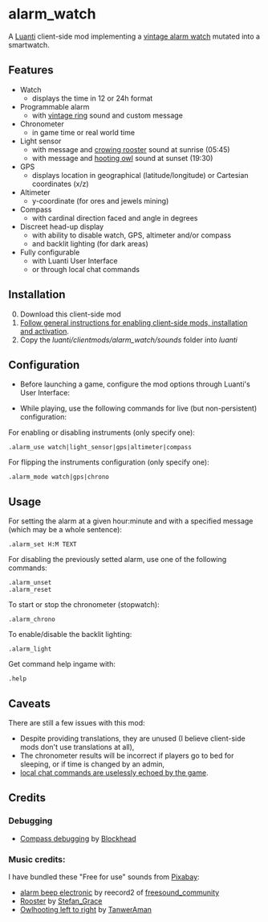 # alarm_watch
A [Luanti](https://www.luanti.org/) client-side mod implementing a [vintage alarm watch](https://www.casio.com/fr/watches/casio/product.F-91W-1/) mutated into a smartwatch.

## Features
* Watch
  * displays the time in 12 or 24h format
* Programmable alarm
  * with [vintage ring](https://pixabay.com/sound-effects/alarm-beep-electronic-91914/) sound and custom message
* Chronometer
  * in game time or real world time
* Light sensor
  * with message and [crowing rooster](https://pixabay.com/sound-effects/rooster-233738/) sound at sunrise (05:45)
  * with message and [hooting owl](https://pixabay.com/sound-effects/owl-hooting-left-to-right-stereo-240676/) sound at sunset (19:30)
* GPS
  * displays location in geographical (latitude/longitude) or Cartesian coordinates (x/z)
* Altimeter
  * y-coordinate (for ores and jewels mining) 
* Compass
  * with cardinal direction faced and angle in degrees
* Discreet head-up display
  * with ability to disable watch, GPS, altimeter and/or compass
  * and backlit lighting (for dark areas)
* Fully configurable
  * with Luanti User Interface
  * or through local chat commands   

## Installation
0. Download this client-side mod
1. [Follow general instructions for enabling client-side mods, installation and activation](https://wiki.minetest.net/Installing_Client-Side_Mods).
2. Copy the *luanti/clientmods/alarm_watch/sounds* folder into *luanti*

## Configuration
* Before launching a game, configure the mod options through Luanti's User Interface:

* While playing, use the following commands for live (but non-persistent) configuration:

For enabling or disabling instruments (only specify one):
```
.alarm_use watch|light_sensor|gps|altimeter|compass
```

For flipping the instruments configuration (only specify one):
```
.alarm_mode watch|gps|chrono
```

## Usage
For setting the alarm at a given hour:minute and with a specified message (which may be a whole sentence):
```
.alarm_set H:M TEXT
```

For disabling the previously setted alarm, use one of the following commands:
```
.alarm_unset
.alarm_reset
```

To start or stop the chronometer (stopwatch):
```
.alarm_chrono
```

To enable/disable the backlit lighting:
```
.alarm_light
```

Get command help ingame with:
```
.help
```

## Caveats
There are still a few issues with this mod:
* Despite providing translations, they are unused (I believe client-side mods don't use translations at all),
* The chronometer results will be incorrect if players go to bed for sleeping, or if time is changed by an admin,
* [local chat commands are uselessly echoed by the game](https://forum.luanti.org/viewtopic.php?t=31183).

## Credits
### Debugging
* [Compass debugging](https://forum.luanti.org/viewtopic.php?t=31167) by [Blockhead](https://forum.luanti.org/memberlist.php?mode=viewprofile&u=24958)

### Music credits:
I have bundled these "Free for use" sounds from [Pixabay](https://pixabay.com/):
* [alarm beep electronic](https://pixabay.com/sound-effects/alarm-beep-electronic-91914/) by reecord2 of [freesound_community](https://pixabay.com/users/freesound_community-46691455/)
* [Rooster](https://pixabay.com/sound-effects/rooster-233738/) by [Stefan_Grace](https://pixabay.com/users/stefan_grace-8153913/)
* [Owlhooting left to right](https://pixabay.com/sound-effects/owl-hooting-left-to-right-stereo-240676/) by [TanwerAman](https://pixabay.com/users/tanweraman-29554143/)
